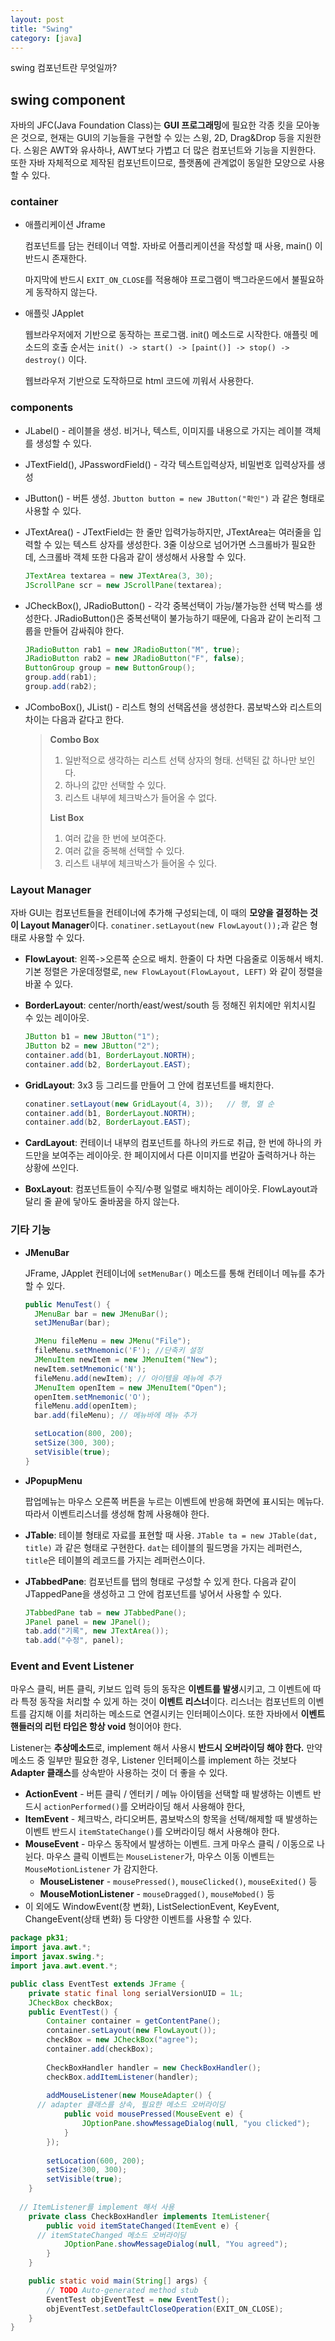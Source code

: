 ```yaml
---
layout: post
title: "Swing"
category: [java]
---
```


swing 컴포넌트란 무엇일까?

## swing component

자바의 JFC(Java Foundation Class)는 **GUI 프로그래밍**에 필요한 각종 킷을 모아놓은 것으로, 현재는 GUI의 기능들을 구현할 수 있는 스윙, 2D, Drag&Drop 등을 지원한다. 스윙은 AWT와 유사하나, AWT보다 가볍고 더 많은 컴포넌트와 기능을 지원한다. 또한 자바 자체적으로 제작된 컴포넌트이므로, 플랫폼에 관계없이 동일한 모양으로 사용할 수 있다.

### container

* 애플리케이션 Jframe 

  컴포넌트를 담는 컨테이너 역할. 자바로 어플리케이션을 작성할 때 사용, main() 이 반드시 존재한다. 

  마지막에 반드시 `EXIT_ON_CLOSE`를 적용해야 프로그램이 백그라운드에서 불필요하게 동작하지 않는다.

* 애플릿 JApplet

  웹브라우저에저 기반으로 동작하는 프로그램. init() 메소드로 시작한다. 애플릿 메소드의 호출 순서는 `init() -> start() -> [paint()] -> stop() -> destroy()` 이다.

  웹브라우저 기반으로 도작하므로 html 코드에 끼워서 사용한다.



### components

* JLabel() - 레이블을 생성. 비거나, 텍스트, 이미지를 내용으로 가지는 레이블 객체를 생성할 수 있다.

* JTextField(), JPasswordField() - 각각 텍스트입력상자, 비밀번호 입력상자를 생성

* JButton() - 버튼 생성. `Jbutton button = new JButton("확인")` 과 같은 형태로 사용할 수 있다.

* JTextArea() - JTextField는 한 줄만 입력가능하지만, JTextArea는 여러줄을 입력할 수 있는 텍스트 상자를 생성한다. 3줄 이상으로 넘어가면 스크롤바가 필요한데, 스크롤바 객체 또한 다음과 같이 생성해서 사용할 수 있다.

  ```java
  JTextArea textarea = new JTextArea(3, 30);
  JScrollPane scr = new JScrollPane(textarea);
  ```

* JCheckBox(), JRadioButton() - 각각 중복선택이 가능/불가능한 선택 박스를 생성한다. JRadioButton()은 중복선택이 불가능하기 때문에, 다음과 같이 논리적 그룹을 만들어 감싸줘야 한다.

  ```java
  JRadioButton rab1 = new JRadioButton("M", true);
  JRadioButton rab2 = new JRadioButton("F", false);
  ButtonGroup group = new ButtonGroup();
  group.add(rab1);
  group.add(rab2);
  ```

* JComboBox(), JList() - 리스트 형의 선택옵션을 생성한다. 콤보박스와 리스트의 차이는 다음과 같다고 한다.

  > **Combo Box**
  >
  > 1. 일반적으로 생각하는 리스트 선택 상자의 형태. 선택된 값 하나만 보인다.
  > 2. 하나의 값만 선택할 수 있다.
  > 3. 리스트 내부에 체크박스가 들어올 수 없다.
  >
  > **List Box**
  >
  > 1. 여러 값을 한 번에 보여준다.
  > 2. 여러 값을 중복해 선택할 수 있다.
  > 3. 리스트 내부에 체크박스가 들어올 수 있다.



### Layout Manager

자바 GUI는 컴포넌트들을 컨테이너에 추가해 구성되는데, 이 때의 **모양을 결정하는 것이 Layout Manager**이다. `conatiner.setLayout(new FlowLayout());`과 같은 형태로 사용할 수 있다.

* **FlowLayout**: 왼쪽->오른쪽 순으로 배치. 한줄이 다 차면 다음줄로 이동해서 배치. 기본 정렬은 가운데정렬로, `new FlowLayout(FlowLayout, LEFT)` 와 같이 정렬을 바꿀 수 있다.

* **BorderLayout**: center/north/east/west/south 등 정해진 위치에만 위치시킬 수 있는 레이아웃.

  ```java
  JButton b1 = new JButton("1");
  JButton b2 = new JButton("2");
  container.add(b1, BorderLayout.NORTH);
  container.add(b2, BorderLayout.EAST);
  ```

* **GridLayout**: 3x3 등 그리드를 만들어 그 안에 컴포넌트를 배치한다.

  ```java
  conatiner.setLayout(new GridLayout(4, 3));   // 행, 열 순
  container.add(b1, BorderLayout.NORTH);
  container.add(b2, BorderLayout.EAST);
  ```
  
* **CardLayout**: 컨테이너 내부의 컴포넌트를 하나의 카드로 취급, 한 번에 하나의 카드만을 보여주는 레이아웃. 한 페이지에서 다른 이미지를 번갈아 출력하거나 하는 상황에 쓰인다.
* **BoxLayout**: 컴포넌트들이 수직/수평 일렬로 배치하는 레이아웃. FlowLayout과 달리 줄 끝에 닿아도 줄바꿈을 하지 않는다.



### 기타 기능

* **JMenuBar** 

  JFrame, JApplet 컨테이너에 `setMenuBar()` 메소드를 통해 컨테이너 메뉴를 추가할 수 있다.

  ```java
  public MenuTest() {
    JMenuBar bar = new JMenuBar();
    setJMenuBar(bar);
  
    JMenu fileMenu = new JMenu("File");
    fileMenu.setMnemonic('F'); //단축키 설정
    JMenuItem newItem = new JMenuItem("New");
    newItem.setMnemonic('N');
    fileMenu.add(newItem); // 아이템을 메뉴에 추가 
    JMenuItem openItem = new JMenuItem("Open");
    openItem.setMnemonic('O');
    fileMenu.add(openItem);
    bar.add(fileMenu); // 메뉴바에 메뉴 추가 
  
    setLocation(800, 200);
    setSize(300, 300);
    setVisible(true);
  }
  ```

* **JPopupMenu** 

  팝업메뉴는 마우스 오른쪽 버튼을 누르는 이벤트에 반응해 화면에 표시되는 메뉴다. 따라서 이벤트리스너를 생성해 함께 사용해야 한다.

* **JTable**: 테이블 형태로 자료를 표현할 때 사용. `JTable ta = new JTable(dat, title)` 과 같은 형태로 구현한다. `dat`는 테이블의 필드명을 가지는 레퍼런스, `title`은 테이블의 레코드를 가지는 레퍼런스이다.  

* **JTabbedPane**: 컴포넌트를 탭의 형태로 구성할 수 있게 한다. 다음과 같이 JTappedPane을 생성하고 그 안에 컴포넌트를 넣어서 사용할 수 있다.

  ```java
  JTabbedPane tab = new JTabbedPane();
  JPanel panel = new JPanel();
  tab.add("기록", new JTextArea());
  tab.add("수정", panel);
  ```

  

### Event and Event Listener

마우스 클릭, 버튼 클릭, 키보드 입력 등의 동작은 **이벤트를 발생**시키고, 그 이벤트에 따라 특정 동작을 처리할 수 있게 하는 것이 **이벤트 리스너**이다. 리스너는 컴포넌트의 이벤트를 감지해 이를 처리하는 메소드로 연결시키는 인터페이스이다. 또한 자바에서 **이벤트핸들러의 리턴 타입은 항상 void** 형이어야 한다.

Listener는 **추상메소드**로, implement 해서 사용시 **반드시 오버라이딩 해야 한다.** 만약 메소드 중 일부만 필요한 경우, Listener 인터페이스를 implement 하는 것보다 **Adapter 클래스**를 상속받아 사용하는 것이 더 좋을 수 있다.

* **ActionEvent** - 버튼 클릭 / 엔터키 / 메뉴 아이템을 선택할 때 발생하는 이벤트
  반드시 `actionPerformed()`를 오버라이딩 해서 사용해야 한다,
* **ItemEvent** - 체크박스, 라디오버튼, 콤보박스의 항목을 선택/해제할 때 발생하는 이벤트
  반드시 `itemStateChange()`를 오버라이딩 해서 사용해야 한다.
* **MouseEvent** - 마우스 동작에서 발생하는 이벤트. 크게 마우스 클릭 / 이동으로 나뉜다. 마우스 클릭 이벤트는 `MouseListener`가, 마우스 이동 이벤트는 `MouseMotionListener` 가 감지한다.
  * **MouseListener** - `mousePressed()`, `mouseClicked()`, `mouseExited()` 등
  * **MouseMotionListener** - `mouseDragged()`, `mouseMobed()` 등
* 이 외에도 WindowEvent(창 변화), ListSelectionEvent, KeyEvent, ChangeEvent(상태 변화) 등 다양한 이벤트를 사용할 수 있다.

```java
package pk31;
import java.awt.*;
import javax.swing.*;
import java.awt.event.*;

public class EventTest extends JFrame {
	private static final long serialVersionUID = 1L;
	JCheckBox checkBox;
	public EventTest() {
		Container container = getContentPane();
		container.setLayout(new FlowLayout());
		checkBox = new JCheckBox("agree");
		container.add(checkBox);
		
		CheckBoxHandler handler = new CheckBoxHandler();
		checkBox.addItemListener(handler);
		
		addMouseListener(new MouseAdapter() {
      // adapter 클래스를 상속, 필요한 메소드 오버라이딩
			public void mousePressed(MouseEvent e) {
				JOptionPane.showMessageDialog(null, "you clicked");
			}
		});
		
		setLocation(600, 200);
		setSize(300, 300);
		setVisible(true);
	}
	
  // ItemListener를 implement 해서 사용
	private class CheckBoxHandler implements ItemListener{
		public void itemStateChanged(ItemEvent e) {
      // itemStateChanged 메소드 오버라이딩
			JOptionPane.showMessageDialog(null, "You agreed");
		}
	}

	public static void main(String[] args) {
		// TODO Auto-generated method stub
		EventTest objEventTest = new EventTest();
		objEventTest.setDefaultCloseOperation(EXIT_ON_CLOSE);
	}
}
```



